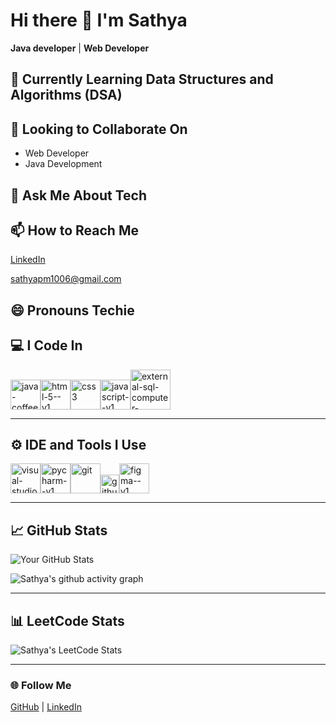 # Hi there 👋 I'm Sathya  
**Java developer** | **Web Developer**


<!--## 🔭 Here's my portfolio  
[Your Portfolio Link](#)-->


## 🌱 Currently Learning Data Structures and Algorithms (DSA)
## 👯 Looking to Collaborate On  
- Web Developer
- Java Development 
## 💬 Ask Me About Tech

## 📫 How to Reach Me  
[LinkedIn](www.linkedin.com/in/sathya-p-5ab450268)
 
[sathyapm1006@gmail.com](mailto:your_email@example.com)  


## 😄 Pronouns **Techie**

## 💻 I Code In  
<img width="48" height="48" src="https://img.icons8.com/color/48/java-coffee-cup-logo--v1.png" alt="java-coffee-cup-logo--v1"/><img width="48" height="48" src="https://img.icons8.com/color/48/html-5--v1.png" alt="html-5--v1"/><img width="48" height="48" src="https://img.icons8.com/fluency/48/css3.png" alt="css3"/><img width="48" height="48" src="https://img.icons8.com/color/48/javascript--v1.png" alt="javascript--v1"/><img width="64" height="64" src="https://img.icons8.com/external-flaticons-lineal-color-flat-icons/64/external-sql-computer-programming-flaticons-lineal-color-flat-icons.png" alt="external-sql-computer-programming-flaticons-lineal-color-flat-icons"/>


---

## ⚙️ IDE and Tools I Use  
<img width="48" height="48" src="https://img.icons8.com/color/48/visual-studio-code-2019.png" alt="visual-studio-code-2019"/><img width="48" height="48" src="https://img.icons8.com/color/48/pycharm--v1.png" alt="pycharm--v1"/><img width="48" height="48" src="https://img.icons8.com/color/48/git.png" alt="git"/><img width="30" height="30" src="https://img.icons8.com/ios-glyphs/30/github.png" alt="github"/><img width="48" height="48" src="https://img.icons8.com/color/48/figma--v1.png" alt="figma--v1"/>

---

## 📈 GitHub Stats  

![Your GitHub Stats](https://github-readme-stats.vercel.app/api?username=Sathya-1006&theme=dark&show_icons=true&hide=issues,contribs)

![Sathya's github activity graph](https://github-readme-activity-graph.vercel.app/graph?username=Sathya-1006&bg_color=050505&color=65d1e6&line=a966a4&point=e543c7&area=true&hide_border=true)

---

## 📊 LeetCode Stats  

![Sathya's LeetCode Stats](https://leetcard.jacoblin.cool/SATHYA_73?theme=dark&font=Merienda&ext=contest)

---

### 🌐 Follow Me  
[GitHub](https://github.com/Sathya-1006) | [LinkedIn](www.linkedin.com/in/sathya-p-5ab450268)
